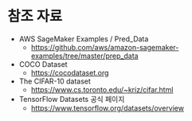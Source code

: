 # 참조 자료

- AWS SageMaker Examples / Pred_Data
    - https://github.com/aws/amazon-sagemaker-examples/tree/master/prep_data
- COCO Dataset
    - https://cocodataset.org
- The CIFAR-10 dataset
    - https://www.cs.toronto.edu/~kriz/cifar.html
- TensorFlow Datasets 공식 페이지
    - https://www.tensorflow.org/datasets/overview